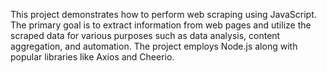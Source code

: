 This project demonstrates how to perform web scraping using JavaScript. The primary goal is to extract information from web pages and utilize the scraped data for various purposes such as data analysis, content aggregation, and automation. The project employs Node.js along with popular libraries like Axios and Cheerio.
